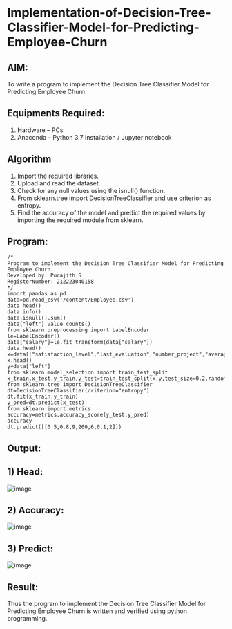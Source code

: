 # Implementation-of-Decision-Tree-Classifier-Model-for-Predicting-Employee-Churn

## AIM:
To write a program to implement the Decision Tree Classifier Model for Predicting Employee Churn.

## Equipments Required:
1. Hardware – PCs
2. Anaconda – Python 3.7 Installation / Jupyter notebook

## Algorithm
1. Import the required libraries.
2. Upload and read the dataset.
3. Check for any null values using the isnull() function.
4. From sklearn.tree import DecisionTreeClassifier and use criterion as entropy.
5. Find the accuracy of the model and predict the required values by importing the required module from sklearn. 

## Program:
```
/*
Program to implement the Decision Tree Classifier Model for Predicting Employee Churn.
Developed by: Purajith S
RegisterNumber: 212223040158
*/
import pandas as pd
data=pd.read_csv('/content/Employee.csv')
data.head()
data.info()
data.isnull().sum()
data["left"].value_counts()
from sklearn.preprocessing import LabelEncoder
le=LabelEncoder()
data["salary"]=le.fit_transform(data["salary"])
data.head()
x=data[["satisfaction_level","last_evaluation","number_project","average_montly_hours","time_spend_company","Work_accident","promotion_last_5years","salary"]]
x.head()
y=data["left"]
from sklearn.model_selection import train_test_split
x_train,x_test,y_train,y_test=train_test_split(x,y,test_size=0.2,random_state=100)
from sklearn.tree import DecisionTreeClassifier
dt=DecisionTreeClassifier(criterion="entropy")
dt.fit(x_train,y_train)
y_pred=dt.predict(x_test)
from sklearn import metrics
accuracy=metrics.accuracy_score(y_test,y_pred)
accuracy
dt.predict([[0.5,0.8,9,260,6,0,1,2]])
```

## Output:

## 1) Head:
![image](https://github.com/Purajiths/Implementation-of-Decision-Tree-Classifier-Model-for-Predicting-Employee-Churn/assets/145548193/0ea5572a-0202-4c40-b883-6fbeb1afa092)

## 2) Accuracy:
![image](https://github.com/Purajiths/Implementation-of-Decision-Tree-Classifier-Model-for-Predicting-Employee-Churn/assets/145548193/9cab696e-b56b-4088-98eb-c4dbcc077d40)

## 3) Predict:
![image](https://github.com/Purajiths/Implementation-of-Decision-Tree-Classifier-Model-for-Predicting-Employee-Churn/assets/145548193/1bf92d42-35d8-4a2a-8f85-e8a5229cee49)


## Result:
Thus the program to implement the  Decision Tree Classifier Model for Predicting Employee Churn is written and verified using python programming.
